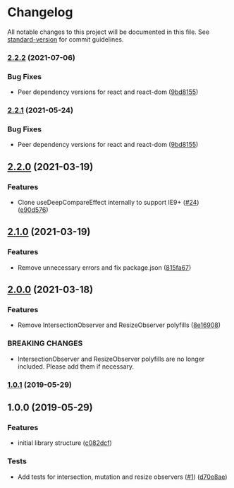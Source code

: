 # Changelog

All notable changes to this project will be documented in this file. See [standard-version](https://github.com/conventional-changelog/standard-version) for commit guidelines.

### [2.2.2](https://github.com/ardaogulcan/react-use-observer/compare/v2.2.0...v2.2.2) (2021-07-06)


### Bug Fixes

* Peer dependency versions for react and react-dom ([9bd8155](https://github.com/ardaogulcan/react-use-observer/commit/9bd8155))



### [2.2.1](https://github.com/ardaogulcan/react-use-observer/compare/v2.2.0...v2.2.1) (2021-05-24)


### Bug Fixes

* Peer dependency versions for react and react-dom ([9bd8155](https://github.com/ardaogulcan/react-use-observer/commit/9bd8155))



## [2.2.0](https://github.com/ardaogulcan/react-use-observer/compare/v2.1.0...v2.2.0) (2021-03-19)


### Features

* Clone useDeepCompareEffect internally to support IE9+ ([#24](https://github.com/ardaogulcan/react-use-observer/issues/24)) ([e90d576](https://github.com/ardaogulcan/react-use-observer/commit/e90d576))



## [2.1.0](https://github.com/ardaogulcan/react-use-observer/compare/v2.0.0...v2.1.0) (2021-03-19)


### Features

* Remove unnecessary errors and fix package.json ([815fa67](https://github.com/ardaogulcan/react-use-observer/commit/815fa67))



## [2.0.0](https://github.com/ardaogulcan/react-use-observer/compare/v1.0.1...v2.0.0) (2021-03-18)


### Features

* Remove IntersectionObserver and ResizeObserver polyfills ([8e16908](https://github.com/ardaogulcan/react-use-observer/commit/8e16908))


### BREAKING CHANGES

* IntersectionObserver and ResizeObserver polyfills are no longer included. Please
add them if necessary.



### [1.0.1](https://github.com/ardaogulcan/react-use-observer/compare/v1.0.0...v1.0.1) (2019-05-29)



## 1.0.0 (2019-05-29)


### Features

* initial library structure ([c082dcf](https://github.com/ardaogulcan/react-use-observer/commit/c082dcf))


### Tests

* Add tests for intersection, mutation and resize observers ([#1](https://github.com/ardaogulcan/react-use-observer/issues/1)) ([d70e8ae](https://github.com/ardaogulcan/react-use-observer/commit/d70e8ae))
